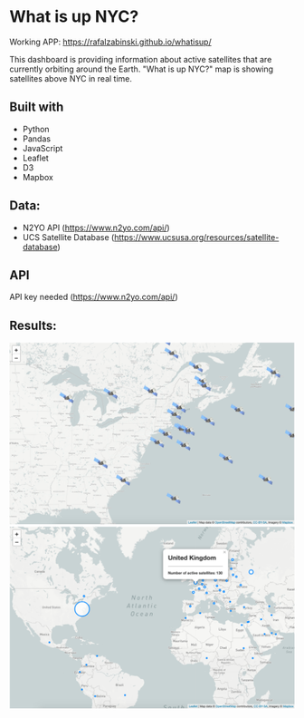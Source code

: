 # What is up NYC?

Working APP: https://rafalzabinski.github.io/whatisup/

This dashboard is providing information about active satellites that are currently orbiting around the Earth. 
"What is up NYC?" map is showing satellites above NYC in real time.

## Built with

*  Python
*  Pandas
*  JavaScript
*  Leaflet
*  D3
*  Mapbox


## Data:

*  N2YO API (https://www.n2yo.com/api/)
*  UCS Satellite Database (https://www.ucsusa.org/resources/satellite-database)


## API

API key needed (https://www.n2yo.com/api/)


## Results:

![Map1](images/satellite.png)
![Map2](images/sat_map.png)
